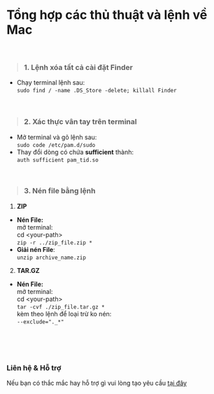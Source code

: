 # Tổng hợp các thủ thuật và lệnh về Mac

<br/>

> ### 1. Lệnh xóa tất cả cài đặt Finder
- Chạy terminal lệnh sau:\
```sudo find / -name .DS_Store -delete; killall Finder```

<br/>

> ### 2. Xác thực vân tay trên terminal

- Mở terminal và gõ lệnh sau:\
```sudo code /etc/pam.d/sudo```
- Thay đổi dòng có chứa **sufficient** thành:\
```auth sufficient pam_tid.so```

<br/>

> ### 3. Nén file bằng lệnh

1. **ZIP**
- __Nén File:__\
mở terminal:\
cd \<your-path\>\
```zip -r ../zip_file.zip *```
- __Giải nén File__:\
```unzip archive_name.zip```

2. **TAR.GZ**
- __Nén File:__\
mở terminal:\
cd \<your-path\>\
```tar -cvf ./zip_file.tar.gz *```\
kèm theo lệnh để loại trừ ko nén:\
```--exclude="._*"```

<br/><br/><br/>
### Liên hệ & Hỗ trợ

Nếu bạn có thắc mắc hay hỗ trợ gì vui lòng tạo yêu cầu [tại đây](https://github.com/hoangnamitc/tutmac/issues)
